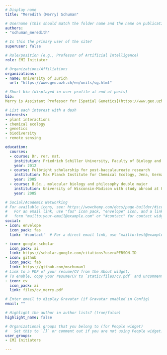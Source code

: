 ```yaml
---
# Display name
title: "Meredith (Merry) Schuman"

# Username (this should match the folder name and the name on publications)
authors:
- "schuman_meredith"

# Is this the primary user of the site?
superuser: false

# Role/position (e.g., Professor of Artificial Intelligence)
role: EMI Initiator

# Organizations/Affiliations
organizations:
- name: University of Zurich
  url: "https://www.geo.uzh.ch/en/units/sg.html"

# Short bio (displayed in user profile at end of posts)
bio:
Merry is Assistant Professor for [Spatial Genetics](https://www.geo.uzh.ch/en/units/sg.html) in the Departments of Geography and Chemistry, University of Zurich. Merry and the Spatial Genetics group investigate patterns of plant genetic diversity to know how plants interact with and function in their environments under global change. They work on projects combining direct analyses of plant tissue, and remote sensing techniques with the aim of developing approaches to assess genetic and chemotypic variation, plasticity, and adaptive potential within plant species, and their interactions.

# List each interest with a dash
interests:
- plant interactions
- chemical ecology
- genetics
- biodiversity
- remote sensing

education:
  courses:
  - course: Dr. rer. nat.
    institution: Friedrich Schiller University, Faculty of Biology and Pharmacy, research at Max Planck Institute for Chemical Ecology, Jena, Germany
    year: 2012
  - course: Fulbright scholarship for post-baccalaureate research
    institution: Max Planck Institute for Chemical Ecology, Jena, Germany
    year: 2005
  - course: B.Sc., molecular biology and philosophy double major 
    institution: University of Wisconsin-Madison with study abroad at University of Warwick, UK
    year: 2005

# Social/Academic Networking
# For available icons, see: https://wowchemy.com/docs/page-builder/#icons
#   For an email link, use "fas" icon pack, "envelope" icon, and a link in the
#   form "mailto:your-email@example.com" or "#contact" for contact widget.
social:
- icon: envelope
  icon_pack: fas
  link: '#contact'  # For a direct email link, use "mailto:test@example.org".

- icon: google-scholar
  icon_pack: ai
  link: https://scholar.google.com/citations?user=PERSON-ID
- icon: github
  icon_pack: fab
  link: https://github.com/mschuman1
# Link to a PDF of your resume/CV from the About widget.
# To enable, copy your resume/CV to `static/files/cv.pdf` and uncomment the lines below.
- icon: cv
  icon_pack: ai
  link: files/cv_merry.pdf

# Enter email to display Gravatar (if Gravatar enabled in Config)
email: ""

# Highlight the author in author lists? (true/false)
highlight_name: false

# Organizational groups that you belong to (for People widget)
#   Set this to `[]` or comment out if you are not using People widget.
user_groups:
- EMI Initiators

---
```

